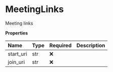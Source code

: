# MeetingLinks

Meeting links

**Properties**

| Name      | Type | Required | Description |
| :-------- | :--- | :------- | :---------- |
| start_uri | str  | ❌       |             |
| join_uri  | str  | ❌       |             |

<!-- This file was generated by liblab | https://liblab.com/ -->
